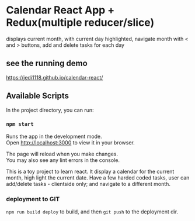 # Calendar React App + Redux(multiple reducer/slice)
displays current month, with current day highlighted, navigate month with < and > buttons, add and delete tasks for each day

## see the running demo
https://jedi1118.github.io/calendar-react/

## Available Scripts

In the project directory, you can run:

### `npm start`

Runs the app in the development mode.\
Open [http://localhost:3000](http://localhost:3000) to view it in your browser.

The page will reload when you make changes.\
You may also see any lint errors in the console.


This is a toy project to learn react. It display a calendar for the current month, high light the current date. Have a few harded coded tasks, user can add/delete tasks - clientside only; and navigate to a different month.

### deployment to GIT
`npm run build deploy` to build, and then `git push` to the deployment dir.
